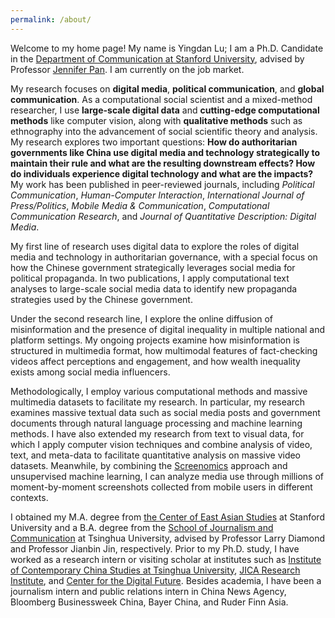 ```yaml
---
permalink: /about/
---
```


Welcome to my home page! My name is Yingdan Lu; I am a Ph.D. Candidate in the [Department of Communication at Stanford University](http://comm.stanford.edu), advised by Professor [Jennifer Pan](http://jenpan.com). I am currently on the job market.

My research focuses on **digital media**, **political communication**, and **global communication**. As a computational social scientist and a mixed-method researcher, I use **large-scale digital data** and **cutting-edge computational methods** like computer vision, along with **qualitative methods** such as ethnography into the advancement of social scientific theory and analysis. My research explores two important questions: **How do authoritarian governments like China use digital media and technology strategically to maintain their rule and what are the resulting downstream effects? How do individuals experience digital technology and what are the impacts?** My work has been published in peer-reviewed journals, including <i>Political Communication</i>, <i>Human-Computer Interaction</i>, <i>International Journal of Press/Politics</i>, <i>Mobile Media & Communication</i>, <i>Computational Communication Research</i>, and <i>Journal of Quantitative Description: Digital Media</i>.

My first line of research uses digital data to explore the roles of digital media and technology in authoritarian governance, with a special focus on how the Chinese government strategically leverages social media for political propaganda. In two publications, I apply computational text analyses to large-scale social media data to identify new propaganda strategies used by the Chinese government. 

Under the second research line, I explore the online diffusion of misinformation and the presence of digital inequality in multiple national and platform settings. My ongoing projects examine how misinformation is structured in multimedia format, how multimodal features of fact-checking videos affect perceptions and engagement, and how wealth inequality exists among social media influencers.

Methodologically, I employ various computational methods and massive multimedia datasets to facilitate my research. In particular, my research examines massive textual data such as social media posts and government documents through natural language processing and machine learning methods. I have also extended my research from text to visual data, for which I apply computer vision techniques and combine analysis of video, text, and meta-data to facilitate quantitative analysis on massive video datasets. Meanwhile, by combining the [Screenomics](http://screenomics.stanford.edu/) approach and unsupervised machine learning, I can analyze media use through millions of moment-by-moment screenshots collected from mobile users in different contexts. 

I obtained my M.A. degree from [the Center of East Asian Studies](https://ceas.stanford.edu/) at Stanford University and a B.A. degree from the [School of Journalism and Communication](http://www.tsjc.tsinghua.edu.cn/) at Tsinghua University, advised by Professor Larry Diamond and Professor Jianbin Jin, respectively. Prior to my Ph.D. study, I have worked as a research intern or visiting scholar at institutes such as [Institute of Contemporary China Studies at Tsinghua University](http://www.iccs.tsinghua.edu.cn/), [JICA Research Institute](https://www.jica.go.jp/jica-ri/), and [Center for the Digital Future](https://www.digitalcenter.org/). Besides academia, I have been a journalism intern and public relations intern in China News Agency, Bloomberg Businessweek China, Bayer China, and Ruder Finn Asia.
